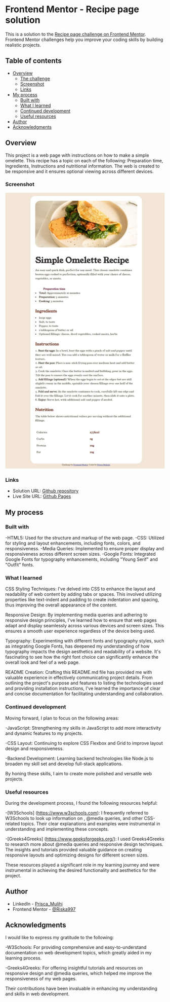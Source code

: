 # Frontend Mentor - Recipe page solution

This is a solution to the [Recipe page challenge on Frontend Mentor](https://www.frontendmentor.io/challenges/recipe-page-KiTsR8QQKm). Frontend Mentor challenges help you improve your coding skills by building realistic projects. 

## Table of contents

- [Overview](#overview)
  - [The challenge](#the-challenge)
  - [Screenshot](#screenshot)
  - [Links](#links)
- [My process](#my-process)
  - [Built with](#built-with)
  - [What I learned](#what-i-learned)
  - [Continued development](#continued-development)
  - [Useful resources](#useful-resources)
- [Author](#author)
- [Acknowledgments](#acknowledgments)


## Overview
This project is a web page with instructions on how to make a simple omelette. This recipe has a topic on each of the following: Preparation time, Ingredients, Instructions and nutritional information. The web is created to be responsive and it ensures optional viewing across different devices.

### Screenshot

![assets/images/Screenshot.jpeg](assets/images/Screenshot.jpeg)

### Links

- Solution URL: [Github repository](https://github.com/Riska997/recipe-page-main)
- Live Site URL: [Github Pages](https://riska997.github.io/recipe-page-main/)

## My process

### Built with

-HTML5: Used for the structure and markup of the web page.
-CSS: Utilized for styling and layout enhancements, including fonts, colors, and responsiveness.
-Media Queries: Implemented to ensure proper display and responsiveness across different screen sizes.
-Google Fonts: Integrated Google Fonts for typography enhancements, including "Young Serif" and "Outfit" fonts.


### What I learned

CSS Styling Techniques:
I've delved into CSS to enhance the layout and readability of web content by adding tabs or spaces. This involved utilizing properties like text-indent and padding to create indentation and spacing, thus improving the overall appearance of the content.

Responsive Design:
By implementing media queries and adhering to responsive design principles, I've learned how to ensure that web pages adapt and display seamlessly across various devices and screen sizes. This ensures a smooth user experience regardless of the device being used.

Typography:
Experimenting with different fonts and typography styles, such as integrating Google Fonts, has deepened my understanding of how typography impacts the design aesthetics and readability of a website. It's fascinating to see how the right font choice can significantly enhance the overall look and feel of a web page.

README Creation:
Crafting this README.md file has provided me with valuable experience in effectively communicating project details. From outlining the project's purpose and features to listing the technologies used and providing installation instructions, I've learned the importance of clear and concise documentation for facilitating understanding and collaboration.


### Continued development

Moving forward, I plan to focus on the following areas:

-JavaScript: Strengthening my skills in JavaScript to add more interactivity and dynamic features to my projects.

-CSS Layout: Continuing to explore CSS Flexbox and Grid to improve layout design and responsiveness.

-Backend Development: Learning backend technologies like Node.js to broaden my skill set and develop full-stack applications.

By honing these skills, I aim to create more polished and versatile web projects.


### Useful resources

During the development process, I found the following resources helpful:

-[W3Schools] (https://www.w3schools.com): I frequently referred to W3Schools to look up information on <tables>, @media queries, and other CSS-related topics. Their clear explanations and examples were instrumental in understanding and implementing these concepts.

-[Greeks4Greeks] (https://www.geeksforgeeks.org/): I used Greeks4Greeks to research more about @media queries and responsive design techniques. The insights and tutorials provided valuable guidance on creating responsive layouts and optimizing designs for different screen sizes.

These resources played a significant role in my learning journey and were instrumental in achieving the desired functionality and aesthetics for the project.

## Author

- LinkedIn - [Prisca_Mulihi](www.linkedin.com/in/prisca-mulishi-3994702a2)
- Frontend Mentor - [@Riska997](https://www.frontendmentor.io/profile/Riska997)

## Acknowledgments

I would like to express my gratitude to the following:

-W3Schools: For providing comprehensive and easy-to-understand documentation on web development topics, which greatly aided in my learning process.

-Greeks4Greeks: For offering insightful tutorials and resources on responsive design and @media queries, which helped me improve the responsiveness of my web pages.

Their contributions have been invaluable in enhancing my understanding and skills in web development.

